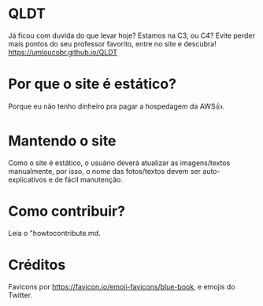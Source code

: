 # QLDT
Já ficou com duvida do que levar hoje? Estamos na C3, ou C4?
Evite perder mais pontos do seu professor favorito, entre no site e descubra!
https://umloucobr.github.io/QLDT
# Por que o site é estático?
Porque eu não tenho dinheiro pra pagar a hospedagem da AWS👍.
# Mantendo o site
Como o site é estático, o usuário deverá atualizar as imagens/textos manualmente, por isso, o nome das fotos/textos devem ser auto-explicativos e de fácil manutenção.
# Como contribuir?
Leia o "howtocontribute.md.
# Créditos
Favicons por https://favicon.io/emoji-favicons/blue-book, e emojis do Twitter.

